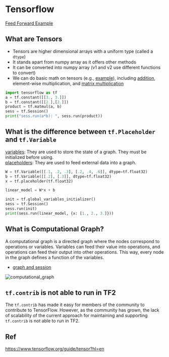 # Tensorflow
[Feed Forward Example](https://github.com/HemingwayLee/tensorflow-cheatsheet/blob/master/Samples/FeedForward.ipynb)

## What are Tensors
* Tensors are higher dimensional arrays with a uniform type (called a `dtype`)
* It stands apart from numpy array as it offers other methods
* It can be converted into numpy array (v1 and v2 use different functions to convert)
* We can do basic math on tensors (e.g., [example](https://github.com/HemingwayLee/tensorflow-cheatsheet/blob/master/Samples/Hello.ipynb)), including [addition](https://github.com/HemingwayLee/tensorflow-cheatsheet/blob/master/Samples/Hello.ipynb), element-wise multiplication, and [matrix multiplication](https://github.com/HemingwayLee/tensorflow-cheatsheet/blob/master/Samples/MatrixOperations.ipynb)

```python
import tensorflow as tf
a = tf.constant([[3., 3.]])
b = tf.constant([[2.],[2.]]) 
product = tf.matmul(a, b)
sess = tf.Session()
print("sess.run(a*b): ", sess.run(product))
```

## What is the difference between `tf.Placeholder` and `tf.Variable`
[variables](https://github.com/HemingwayLee/tensorflow-cheatsheet/blob/master/Samples/Variable.ipynb): They are used to store the state of a graph. They must be initialized before using.  
[placeholders](https://github.com/HemingwayLee/tensorflow-cheatsheet/blob/master/Samples/Placeholder.ipynb): They are used to feed external data into a graph.

```python
W = tf.Variable([[.1, .2, .3], [.2, .4, .6]], dtype=tf.float32)
b = tf.Variable([[.2], [.3]], dtype=tf.float32)
x = tf.placeholder(tf.float32)

linear_model = W*x + b

init = tf.global_variables_initializer()
sess = tf.Session()
sess.run(init)
print(sess.run(linear_model, {x: [1., 2., 3.]}))
```

## What is Computational Graph?
A computational graph is a directed graph where the nodes correspond to operations or variables. Variables can feed their value into operations, and operations can feed their output into other operations. This way, every node in the graph defines a function of the variables.  

* [graph and session](https://github.com/HemingwayLee/tensorflow-cheatsheet/blob/master/docker/notebooks/Hello.ipynb)

![computational_graph](https://user-images.githubusercontent.com/8428372/72130257-4bfd9680-33bc-11ea-975b-a39dc219a58d.png)

## `tf.contrib` is not able to run in TF2
The `tf.contrib` has made it easy for members of the community to contribute to TensorFlow. However, as the community has grown, the lack of scalability of the current approach for maintaining and supporting `tf.contrib` is not able to run in TF2.

## Ref  
https://www.tensorflow.org/guide/tensor?hl=en  
